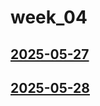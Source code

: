# week_04 <!-- markmap: foldAll -->
## [2025-05-27](2025-05-27/2025-05-27.html)
## [2025-05-28](2025-05-28/2025-05-28.html)
